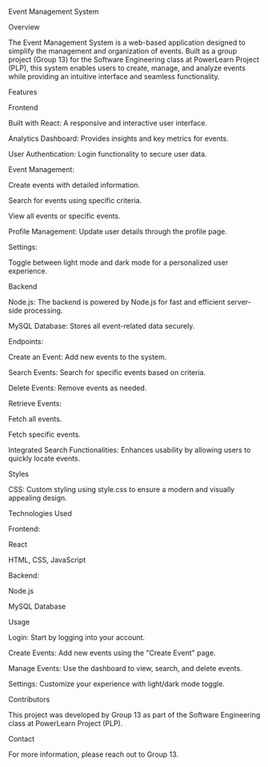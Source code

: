 Event Management System

Overview

The Event Management System is a web-based application designed to simplify the management and organization of events. Built as a group project (Group 13) for the Software Engineering class at PowerLearn Project (PLP), this system enables users to create, manage, and analyze events while providing an intuitive interface and seamless functionality.

Features

Frontend

Built with React: A responsive and interactive user interface.

Analytics Dashboard: Provides insights and key metrics for events.

User Authentication: Login functionality to secure user data.

Event Management:

Create events with detailed information.

Search for events using specific criteria.

View all events or specific events.

Profile Management: Update user details through the profile page.

Settings:

Toggle between light mode and dark mode for a personalized user experience.

Backend

Node.js: The backend is powered by Node.js for fast and efficient server-side processing.

MySQL Database: Stores all event-related data securely.

Endpoints:

Create an Event: Add new events to the system.

Search Events: Search for specific events based on criteria.

Delete Events: Remove events as needed.

Retrieve Events:

Fetch all events.

Fetch specific events.

Integrated Search Functionalities: Enhances usability by allowing users to quickly locate events.

Styles

CSS: Custom styling using style.css to ensure a modern and visually appealing design.

Technologies Used

Frontend:

React

HTML, CSS, JavaScript

Backend:

Node.js

MySQL Database

Usage

Login: Start by logging into your account.

Create Events: Add new events using the "Create Event" page.

Manage Events: Use the dashboard to view, search, and delete events.

Settings: Customize your experience with light/dark mode toggle.

Contributors

This project was developed by Group 13 as part of the Software Engineering class at PowerLearn Project (PLP).

Contact

For more information, please reach out to Group 13.
